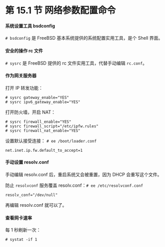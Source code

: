 # 第 15.1 节 网络参数配置命令

#### 系统设置工具 bsdconfig

`# bsdconfig` 是 FreeBSD 基本系统提供的系统配置实用工具，是个 Shell 界面。

#### 安全的操作 rc 文件

`# sysrc` 是 FreeBSD 提供的 rc 文件实用工具，代替手动编辑 `rc.conf`。

#### 作为网关服务器

打开 IP 转发功能：

```
# sysrc gateway_enable="YES"
# sysrc ipv6_gateway_enable="YES"
```

打开防火墙，开启 NAT：

```
# sysrc firewall_enable="YES"
# sysrc firewall_script="/etc/ipfw.rules"
# sysrc firewall_nat_enable="YES"
```

设置默认接受连接： `# ee /boot/loader.conf`

```
net.inet.ip.fw.default_to_accept=1
```

#### 手动设置 resolv.conf

手动编辑 resolv.conf 后，重启系统又会被重置，因为 DHCP 会重写这个文件。

防止 `resolvconf` 服务覆盖 resolv.conf：`# ee /etc/resolvconf.conf`

```
resolv_conf="/dev/null"
```

再编辑 resolv.conf 就可以了。

#### 查看网卡速率

每 1 秒刷新一次：

```
# systat -if 1
```